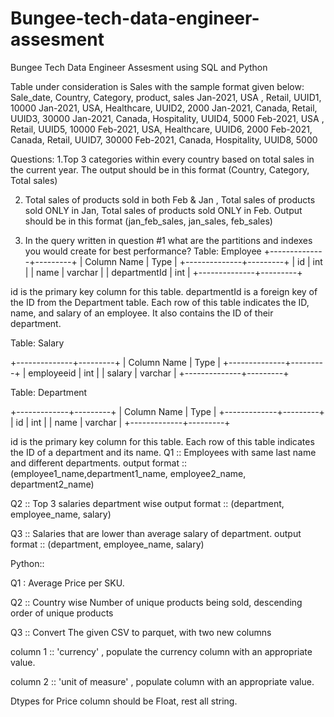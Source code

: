 # Bungee-tech-data-engineer-assesment
Bungee Tech Data Engineer Assesment using SQL and Python

Table under consideration is Sales with the sample format given below:
Sale_date, Country, Category, product, sales
Jan-2021, USA , Retail, UUID1, 10000
Jan-2021, USA, Healthcare, UUID2, 2000
Jan-2021, Canada, Retail, UUID3, 30000
Jan-2021, Canada, Hospitality, UUID4, 5000
Feb-2021, USA , Retail, UUID5, 10000
Feb-2021, USA, Healthcare, UUID6, 2000
Feb-2021, Canada, Retail, UUID7, 30000
Feb-2021, Canada, Hospitality, UUID8, 5000

Questions:
1.Top 3 categories within every country based on total sales in the current year.
    The output should be in this format (Country, Category, Total sales)
    
2. Total sales of products sold in both Feb & Jan , Total sales of products sold ONLY in Jan, Total sales of products sold ONLY in Feb.
    Output should be in this format (jan_feb_sales, jan_sales, feb_sales)
   
4. In the query written in question #1 what are the partitions and indexes you would create for best performance?
Table: Employee
+--------------+---------+
| Column Name  | Type    |
+--------------+---------+
| id           | int     |
| name         | varchar |
| departmentId | int     |
+--------------+---------+

id is the primary key column for this table.
departmentId is a foreign key of the ID from the Department table.
Each row of this table indicates the ID, name, and salary of an employee. It also contains the ID of their department.


Table: Salary

+--------------+---------+
| Column Name  | Type    |
+--------------+---------+
| employeeid   | int     |
| salary       | varchar |
+--------------+---------+


Table: Department

+-------------+---------+
| Column Name | Type    |
+-------------+---------+
| id          | int     |
| name        | varchar |
+-------------+---------+


id is the primary key column for this table.
Each row of this table indicates the ID of a department and its name.
Q1 :: Employees with same last name and different departments.
output format :: (employee1_name,department1_name, employee2_name, department2_name)

Q2 ::  Top 3 salaries department wise
       output format ::  (department, employee_name, salary) 
       
Q3 ::  Salaries that are lower than average salary of department.
		output format  :: (department, employee_name, salary)

Python::

Q1 : Average Price per SKU.

Q2 :: Country wise Number of unique products  being sold,  descending  order of unique products

Q3 :: Convert The given CSV to parquet, with two new columns

 column 1 ::    'currency' ,  populate the currency column with an appropriate value.
 
 column 2 ::    'unit of measure' ,  populate column with an appropriate value.
 
Dtypes for  Price  column should be Float, rest all string.

